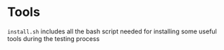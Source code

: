 # Tools
`install.sh` includes all the bash script needed for installing some useful tools during the testing process
